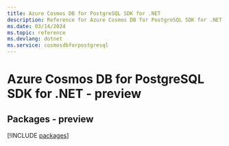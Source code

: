```yaml
---
title: Azure Cosmos DB for PostgreSQL SDK for .NET
description: Reference for Azure Cosmos DB for PostgreSQL SDK for .NET
ms.date: 03/14/2024
ms.topic: reference
ms.devlang: dotnet
ms.service: cosmosdbforpostgresql
---
```

# Azure Cosmos DB for PostgreSQL SDK for .NET - preview
## Packages - preview
[!INCLUDE [packages](cosmos-db-for-postgresql-index.md)]
